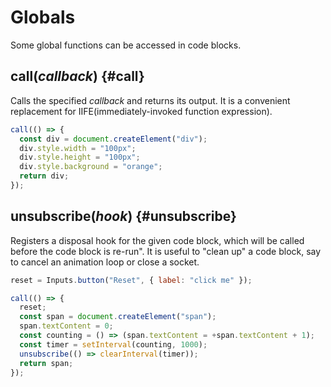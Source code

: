# Globals

Some global functions can be accessed in code blocks.

## call(_callback_) {#call}

Calls the specified _callback_ and returns its output. It is a convenient replacement for IIFE(immediately-invoked function expression).

```js eval
call(() => {
  const div = document.createElement("div");
  div.style.width = "100px";
  div.style.height = "100px";
  div.style.background = "orange";
  return div;
});
```

## unsubscribe(_hook_) {#unsubscribe}

Registers a disposal hook for the given code block, which will be called before the code block is re-run". It is useful to "clean up" a code block, say to cancel an animation loop or close a socket.

```js eval code=false
reset = Inputs.button("Reset", { label: "click me" });
```

```js eval
call(() => {
  reset;
  const span = document.createElement("span");
  span.textContent = 0;
  const counting = () => (span.textContent = +span.textContent + 1);
  const timer = setInterval(counting, 1000);
  unsubscribe(() => clearInterval(timer));
  return span;
});
```
